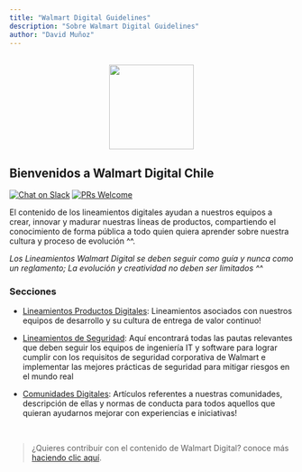 ```yaml
---
title: "Walmart Digital Guidelines"
description: "Sobre Walmart Digital Guidelines"
author: "David Muñoz"
---
```


<p align="center">
<br />
<img height="150px"  src="https://upload.wikimedia.org/wikipedia/commons/thumb/1/1f/Walmart_Chile_Logo_1.svg/1280px-Walmart_Chile_Logo_1.svg.png" />
<br />
</p>

## Bienvenidos a Walmart Digital Chile

[![Chat on Slack](https://img.shields.io/badge/chat%20on-slack-green.svg?logo=slack)](https://wmt-chile.slack.com)
[![PRs Welcome](https://img.shields.io/badge/PRs-welcome-brightgreen.svg)](http://makeapullrequest.com)

El contenido de los lineamientos digitales ayudan a nuestros equipos a crear, innovar y madurar nuestras líneas de productos, compartiendo el conocimiento de forma pública a todo quien quiera aprender sobre nuestra cultura y proceso de evolución ^^.

*Los Lineamientos Walmart Digital se deben seguir como guía y nunca como un reglamento; La evolución y creatividad no deben ser limitados ^^*

### Secciones

- [Lineamientos Productos Digitales](/es/development/Readme.md): Lineamientos  asociados con nuestros equipos de desarrollo y su cultura de entrega de valor continuo!

- [Lineamientos de Seguridad](es/security/README.md): Aquí encontrará todas las pautas relevantes que deben seguir los equipos de ingeniería IT y software para lograr cumplir con los requisitos de seguridad corporativa de Walmart e implementar las mejores prácticas de seguridad para mitigar riesgos en el mundo real


- [Comunidades Digitales](/es/communities/Readme.md): Artículos  referentes a nuestras comunidades, descripción de ellas y normas de conducta  para todos aquellos que quieran ayudarnos mejorar con experiencias e iniciativas! 

<br />

> ¿Quieres contribuir con el contenido de Walmart Digital?
conoce más [haciendo clic aquí](/es/how-to-contribute.md).

